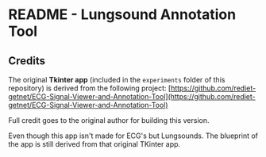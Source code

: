 # README - Lungsound Annotation Tool

## Credits

The original **Tkinter app** (included in the `experiments` folder of this repository) is derived from the following project:
[https://github.com/rediet-getnet/ECG-Signal-Viewer-and-Annotation-Tool](https://github.com/rediet-getnet/ECG-Signal-Viewer-and-Annotation-Tool)

Full credit goes to the original author for building this version.

Even though this app isn't made for ECG's but Lungsounds. The blueprint of the app is still derived from that original TKinter app.
